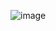 ![image](https://user-images.githubusercontent.com/97164074/225398282-119838ce-a2c1-4f21-bf49-80213db41def.png)

